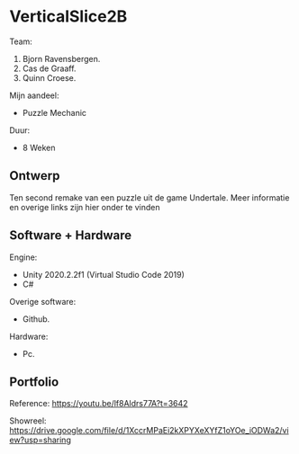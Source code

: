# VerticalSlice2B

Team:
1. Bjorn Ravensbergen.
2. Cas de Graaff.
3. Quinn Croese.

Mijn aandeel:
- Puzzle Mechanic

Duur:
 - 8 Weken
 
## Ontwerp
Ten second remake van een puzzle uit de game Undertale. Meer informatie en overige links zijn hier onder te vinden

## Software + Hardware
Engine:
- Unity 2020.2.2f1 (Virtual Studio Code 2019)
- C#

Overige software:
- Github.

Hardware:
- Pc.

## Portfolio
Reference: https://youtu.be/lf8Aldrs77A?t=3642

Showreel: https://drive.google.com/file/d/1XccrMPaEi2kXPYXeXYfZ1oYOe_iODWa2/view?usp=sharing
